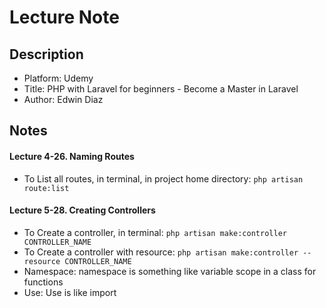 # Lecture Note



## Description

* Platform: Udemy
* Title: PHP with Laravel for beginners - Become a Master in Laravel
* Author: Edwin Diaz



## Notes


#### Lecture 4-26. Naming Routes
* To List all routes, in terminal, in project home directory: `php artisan route:list`

#### Lecture 5-28. Creating Controllers
* To Create a controller, in terminal: `php artisan make:controller CONTROLLER_NAME`
* To Create a controller with resource: `php artisan make:controller --resource CONTROLLER_NAME`
* Namespace: namespace is something like variable scope in a class for functions
* Use: Use is like import
